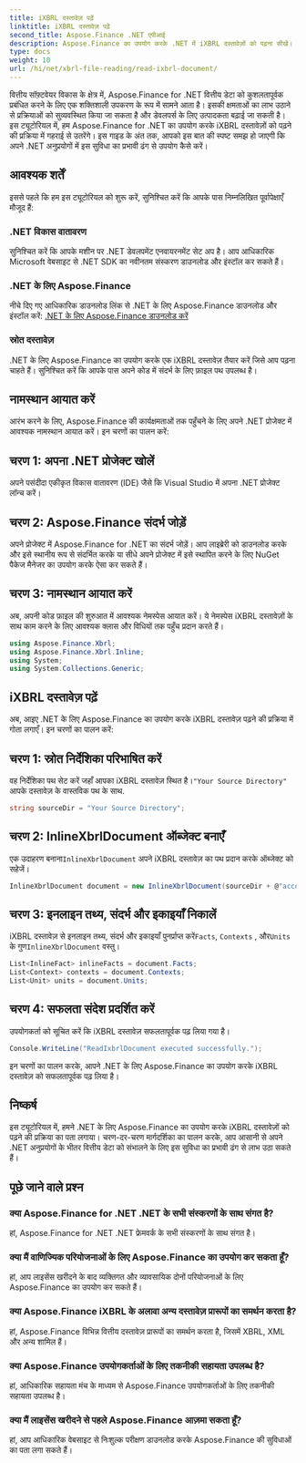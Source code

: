 ```yaml
---
title: iXBRL दस्तावेज़ पढ़ें
linktitle: iXBRL दस्तावेज़ पढ़ें
second_title: Aspose.Finance .NET एपीआई
description: Aspose.Finance का उपयोग करके .NET में iXBRL दस्तावेज़ों को पढ़ना सीखें। कुशल वित्तीय डेटा प्रबंधन के लिए चरण-दर-चरण मार्गदर्शिका। #Aspose #Finance #iXBRL
type: docs
weight: 10
url: /hi/net/xbrl-file-reading/read-ixbrl-document/
---
```

वित्तीय सॉफ़्टवेयर विकास के क्षेत्र में, Aspose.Finance for .NET वित्तीय डेटा को कुशलतापूर्वक प्रबंधित करने के लिए एक शक्तिशाली उपकरण के रूप में सामने आता है। इसकी क्षमताओं का लाभ उठाने से प्रक्रियाओं को सुव्यवस्थित किया जा सकता है और डेवलपर्स के लिए उत्पादकता बढ़ाई जा सकती है। इस ट्यूटोरियल में, हम Aspose.Finance for .NET का उपयोग करके iXBRL दस्तावेज़ों को पढ़ने की प्रक्रिया में गहराई से उतरेंगे। इस गाइड के अंत तक, आपको इस बात की स्पष्ट समझ हो जाएगी कि अपने .NET अनुप्रयोगों में इस सुविधा का प्रभावी ढंग से उपयोग कैसे करें।
## आवश्यक शर्तें
इससे पहले कि हम इस ट्यूटोरियल को शुरू करें, सुनिश्चित करें कि आपके पास निम्नलिखित पूर्वापेक्षाएँ मौजूद हैं:
### .NET विकास वातावरण
सुनिश्चित करें कि आपके मशीन पर .NET डेवलपमेंट एनवायरनमेंट सेट अप है। आप आधिकारिक Microsoft वेबसाइट से .NET SDK का नवीनतम संस्करण डाउनलोड और इंस्टॉल कर सकते हैं।
### .NET के लिए Aspose.Finance
नीचे दिए गए आधिकारिक डाउनलोड लिंक से .NET के लिए Aspose.Finance डाउनलोड और इंस्टॉल करें:
[.NET के लिए Aspose.Finance डाउनलोड करें](https://releases.aspose.com/finance/net/)
### स्रोत दस्तावेज़
.NET के लिए Aspose.Finance का उपयोग करके एक iXBRL दस्तावेज़ तैयार करें जिसे आप पढ़ना चाहते हैं। सुनिश्चित करें कि आपके पास अपने कोड में संदर्भ के लिए फ़ाइल पथ उपलब्ध है।
## नामस्थान आयात करें
आरंभ करने के लिए, Aspose.Finance की कार्यक्षमताओं तक पहुँचने के लिए अपने .NET प्रोजेक्ट में आवश्यक नामस्थान आयात करें। इन चरणों का पालन करें:
## चरण 1: अपना .NET प्रोजेक्ट खोलें
अपने पसंदीदा एकीकृत विकास वातावरण (IDE) जैसे कि Visual Studio में अपना .NET प्रोजेक्ट लॉन्च करें।
## चरण 2: Aspose.Finance संदर्भ जोड़ें
अपने प्रोजेक्ट में Aspose.Finance for .NET का संदर्भ जोड़ें। आप लाइब्रेरी को डाउनलोड करके और इसे स्थानीय रूप से संदर्भित करके या सीधे अपने प्रोजेक्ट में इसे स्थापित करने के लिए NuGet पैकेज मैनेजर का उपयोग करके ऐसा कर सकते हैं।
## चरण 3: नामस्थान आयात करें
अब, अपनी कोड फ़ाइल की शुरुआत में आवश्यक नेमस्पेस आयात करें। ये नेमस्पेस iXBRL दस्तावेज़ों के साथ काम करने के लिए आवश्यक क्लास और विधियों तक पहुँच प्रदान करते हैं।
```csharp
using Aspose.Finance.Xbrl;
using Aspose.Finance.Xbrl.Inline;
using System;
using System.Collections.Generic;
```
## iXBRL दस्तावेज़ पढ़ें
अब, आइए .NET के लिए Aspose.Finance का उपयोग करके iXBRL दस्तावेज़ पढ़ने की प्रक्रिया में गोता लगाएँ। इन चरणों का पालन करें:
## चरण 1: स्रोत निर्देशिका परिभाषित करें
 वह निर्देशिका पथ सेट करें जहाँ आपका iXBRL दस्तावेज़ स्थित है।`"Your Source Directory"` आपके दस्तावेज़ के वास्तविक पथ के साथ.
```csharp
string sourceDir = "Your Source Directory";
```
## चरण 2: InlineXbrlDocument ऑब्जेक्ट बनाएँ
 एक उदाहरण बनाना`InlineXbrlDocument` अपने iXBRL दस्तावेज़ का पथ प्रदान करके ऑब्जेक्ट को सहेजें।
```csharp
InlineXbrlDocument document = new InlineXbrlDocument(sourceDir + @"account_1.html");
```
## चरण 3: इनलाइन तथ्य, संदर्भ और इकाइयाँ निकालें
 iXBRL दस्तावेज़ से इनलाइन तथ्य, संदर्भ और इकाइयाँ पुनर्प्राप्त करें`Facts`, `Contexts` , और`Units` के गुण`InlineXbrlDocument` वस्तु।
```csharp
List<InlineFact> inlineFacts = document.Facts;
List<Context> contexts = document.Contexts;
List<Unit> units = document.Units;
```
## चरण 4: सफलता संदेश प्रदर्शित करें
उपयोगकर्ता को सूचित करें कि iXBRL दस्तावेज़ सफलतापूर्वक पढ़ लिया गया है।
```csharp
Console.WriteLine("ReadIxbrlDocument executed successfully.");
```
इन चरणों का पालन करके, आपने .NET के लिए Aspose.Finance का उपयोग करके iXBRL दस्तावेज़ को सफलतापूर्वक पढ़ लिया है।
## निष्कर्ष
इस ट्यूटोरियल में, हमने .NET के लिए Aspose.Finance का उपयोग करके iXBRL दस्तावेज़ों को पढ़ने की प्रक्रिया का पता लगाया। चरण-दर-चरण मार्गदर्शिका का पालन करके, आप आसानी से अपने .NET अनुप्रयोगों के भीतर वित्तीय डेटा को संभालने के लिए इस सुविधा का प्रभावी ढंग से लाभ उठा सकते हैं।
## पूछे जाने वाले प्रश्न
### क्या Aspose.Finance for .NET .NET के सभी संस्करणों के साथ संगत है?
हां, Aspose.Finance for .NET .NET फ्रेमवर्क के सभी संस्करणों के साथ संगत है।
### क्या मैं वाणिज्यिक परियोजनाओं के लिए Aspose.Finance का उपयोग कर सकता हूँ?
हां, आप लाइसेंस खरीदने के बाद व्यक्तिगत और व्यावसायिक दोनों परियोजनाओं के लिए Aspose.Finance का उपयोग कर सकते हैं।
### क्या Aspose.Finance iXBRL के अलावा अन्य दस्तावेज़ प्रारूपों का समर्थन करता है?
हां, Aspose.Finance विभिन्न वित्तीय दस्तावेज़ प्रारूपों का समर्थन करता है, जिसमें XBRL, XML और अन्य शामिल हैं।
### क्या Aspose.Finance उपयोगकर्ताओं के लिए तकनीकी सहायता उपलब्ध है?
हां, आधिकारिक सहायता मंच के माध्यम से Aspose.Finance उपयोगकर्ताओं के लिए तकनीकी सहायता उपलब्ध है।
### क्या मैं लाइसेंस खरीदने से पहले Aspose.Finance आज़मा सकता हूँ?
हां, आप आधिकारिक वेबसाइट से निःशुल्क परीक्षण डाउनलोड करके Aspose.Finance की सुविधाओं का पता लगा सकते हैं।